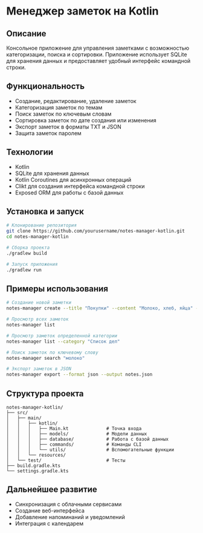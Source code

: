 # Менеджер заметок на Kotlin

## Описание
Консольное приложение для управления заметками с возможностью категоризации, поиска и сортировки. Приложение использует SQLite для хранения данных и предоставляет удобный интерфейс командной строки.

## Функциональность
- Создание, редактирование, удаление заметок
- Категоризация заметок по темам
- Поиск заметок по ключевым словам
- Сортировка заметок по дате создания или изменения
- Экспорт заметок в форматы TXT и JSON
- Защита заметок паролем

## Технологии
- Kotlin
- SQLite для хранения данных
- Kotlin Coroutines для асинхронных операций
- Clikt для создания интерфейса командной строки
- Exposed ORM для работы с базой данных

## Установка и запуск
```bash
# Клонирование репозитория
git clone https://github.com/yourusername/notes-manager-kotlin.git
cd notes-manager-kotlin

# Сборка проекта
./gradlew build

# Запуск приложения
./gradlew run
```

## Примеры использования
```bash
# Создание новой заметки
notes-manager create --title "Покупки" --content "Молоко, хлеб, яйца" --category "Список дел"

# Просмотр всех заметок
notes-manager list

# Просмотр заметок определенной категории
notes-manager list --category "Список дел"

# Поиск заметок по ключевому слову
notes-manager search "молоко"

# Экспорт заметок в JSON
notes-manager export --format json --output notes.json
```

## Структура проекта
```
notes-manager-kotlin/
├── src/
│   ├── main/
│   │   ├── kotlin/
│   │   │   ├── Main.kt              # Точка входа
│   │   │   ├── models/              # Модели данных
│   │   │   ├── database/            # Работа с базой данных
│   │   │   ├── commands/            # Команды CLI
│   │   │   └── utils/               # Вспомогательные функции
│   │   └── resources/
│   └── test/                        # Тесты
├── build.gradle.kts
└── settings.gradle.kts
```

## Дальнейшее развитие
- Синхронизация с облачными сервисами
- Создание веб-интерфейса
- Добавление напоминаний и уведомлений
- Интеграция с календарем